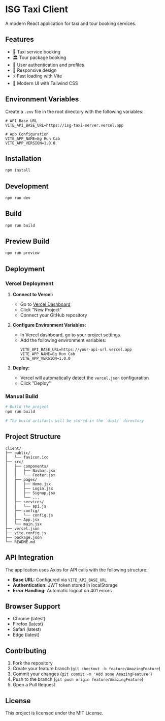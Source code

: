 # ISG Taxi Client

A modern React application for taxi and tour booking services.

## Features

- 🚗 Taxi service booking
- 🏛️ Tour package booking
- 👤 User authentication and profiles
- 📱 Responsive design
- ⚡ Fast loading with Vite
- 🎨 Modern UI with Tailwind CSS

## Environment Variables

Create a `.env` file in the root directory with the following variables:

```env
# API Base URL
VITE_API_BASE_URL=https://isg-taxi-server.vercel.app

# App Configuration
VITE_APP_NAME=Eg Run Cab
VITE_APP_VERSION=1.0.0
```

## Installation

```bash
npm install
```

## Development

```bash
npm run dev
```

## Build

```bash
npm run build
```

## Preview Build

```bash
npm run preview
```

## Deployment

### Vercel Deployment

1. **Connect to Vercel:**
   - Go to [Vercel Dashboard](https://vercel.com/dashboard)
   - Click "New Project"
   - Connect your GitHub repository

2. **Configure Environment Variables:**
   - In Vercel dashboard, go to your project settings
   - Add the following environment variables:
     ```
     VITE_API_BASE_URL=https://your-api-url.vercel.app
     VITE_APP_NAME=Eg Run Cab
     VITE_APP_VERSION=1.0.0
     ```

3. **Deploy:**
   - Vercel will automatically detect the `vercel.json` configuration
   - Click "Deploy"

### Manual Build

```bash
# Build the project
npm run build

# The build artifacts will be stored in the `dist/` directory
```

## Project Structure

```
client/
├── public/
│   └── favicon.ico
├── src/
│   ├── components/
│   │   ├── Navbar.jsx
│   │   └── Footer.jsx
│   ├── pages/
│   │   ├── Home.jsx
│   │   ├── Login.jsx
│   │   ├── Signup.jsx
│   │   └── ...
│   ├── services/
│   │   └── api.js
│   ├── config/
│   │   └── config.js
│   ├── App.jsx
│   └── main.jsx
├── vercel.json
├── vite.config.js
├── package.json
└── README.md
```

## API Integration

The application uses Axios for API calls with the following structure:

- **Base URL:** Configured via `VITE_API_BASE_URL`
- **Authentication:** JWT token stored in localStorage
- **Error Handling:** Automatic logout on 401 errors

## Browser Support

- Chrome (latest)
- Firefox (latest)
- Safari (latest)
- Edge (latest)

## Contributing

1. Fork the repository
2. Create your feature branch (`git checkout -b feature/AmazingFeature`)
3. Commit your changes (`git commit -m 'Add some AmazingFeature'`)
4. Push to the branch (`git push origin feature/AmazingFeature`)
5. Open a Pull Request

## License

This project is licensed under the MIT License.